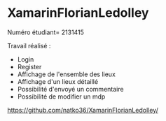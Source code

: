 # XamarinFlorianLedolley

Numéro étudiant= 2131415

Travail réalisé : 
- Login
- Register
- Affichage de l'ensemble des lieux
- Affichage d'un lieux détaillé
- Possibilité d'envoyé un commentaire
- Possibilité de modifier un mdp

https://github.com/natko36/XamarinFlorianLedolley/
